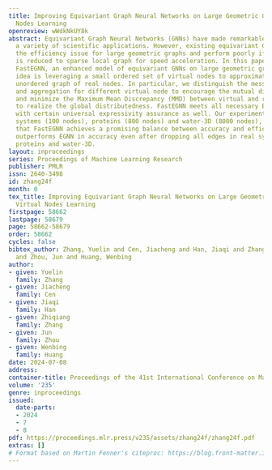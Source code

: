 ```yaml
---
title: Improving Equivariant Graph Neural Networks on Large Geometric Graphs via Virtual
  Nodes Learning
openreview: wWdkNkUY8k
abstract: Equivariant Graph Neural Networks (GNNs) have made remarkable success in
  a variety of scientific applications. However, existing equivariant GNNs encounter
  the efficiency issue for large geometric graphs and perform poorly if the input
  is reduced to sparse local graph for speed acceleration. In this paper, we propose
  FastEGNN, an enhanced model of equivariant GNNs on large geometric graphs. The central
  idea is leveraging a small ordered set of virtual nodes to approximate the large
  unordered graph of real nodes. In particular, we distinguish the message passing
  and aggregation for different virtual node to encourage the mutual distinctiveness,
  and minimize the Maximum Mean Discrepancy (MMD) between virtual and real coordinates
  to realize the global distributedness. FastEGNN meets all necessary E(3) symmetries,
  with certain universal expressivity assurance as well. Our experiments on N-body
  systems (100 nodes), proteins (800 nodes) and water-3D (8000 nodes), demonstrate
  that FastEGNN achieves a promising balance between accuracy and efficiency, and
  outperforms EGNN in accuracy even after dropping all edges in real systems like
  proteins and water-3D.
layout: inproceedings
series: Proceedings of Machine Learning Research
publisher: PMLR
issn: 2640-3498
id: zhang24f
month: 0
tex_title: Improving Equivariant Graph Neural Networks on Large Geometric Graphs via
  Virtual Nodes Learning
firstpage: 58662
lastpage: 58679
page: 58662-58679
order: 58662
cycles: false
bibtex_author: Zhang, Yuelin and Cen, Jiacheng and Han, Jiaqi and Zhang, Zhiqiang
  and Zhou, Jun and Huang, Wenbing
author:
- given: Yuelin
  family: Zhang
- given: Jiacheng
  family: Cen
- given: Jiaqi
  family: Han
- given: Zhiqiang
  family: Zhang
- given: Jun
  family: Zhou
- given: Wenbing
  family: Huang
date: 2024-07-08
address:
container-title: Proceedings of the 41st International Conference on Machine Learning
volume: '235'
genre: inproceedings
issued:
  date-parts:
  - 2024
  - 7
  - 8
pdf: https://proceedings.mlr.press/v235/assets/zhang24f/zhang24f.pdf
extras: []
# Format based on Martin Fenner's citeproc: https://blog.front-matter.io/posts/citeproc-yaml-for-bibliographies/
---
```

